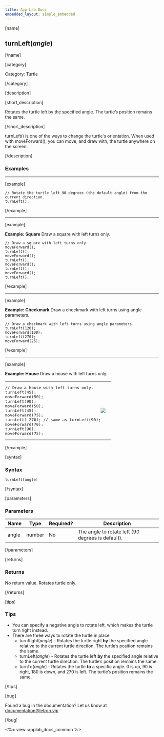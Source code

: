 ```yaml
---
title: App Lab Docs
embedded_layout: simple_embedded
---
```


[name]

## turnLeft(*angle*)

[/name]

[category]

Category: Turtle

[/category]

[description]

[short_description]

Rotates the turtle left by the specified angle. The turtle’s position remains the same.

[/short_description]

turnLeft() is one of the ways to change the turtle's orientation. When used with moveForward(), you can move, and draw with, the turtle anywhere on the screen.

[/description]

### Examples
____________________________________________________

[example]

```
// Rotate the turtle left 90 degrees (the default angle) from the current direction.
turnLeft();  
```

[/example]

____________________________________________________

[example]

**Example: Square** Draw a square with left turns only. 

```
// Draw a square with left turns only.
moveForward();
turnLeft();
moveForward();
turnLeft();
moveForward();
turnLeft();
moveForward();
turnLeft(); 
```

[/example]

____________________________________________________

[example]

**Example: Checkmark** Draw a checkmark with left turns using angle parameters. 

```
// Draw a checkmark with left turns using angle parameters. 
turnLeft(120);
moveForward(100);
turnLeft(270);
moveForward(25);
```

[/example]

____________________________________________________

[example]

**Example: House** Draw a house with left turns only. 

<table>
<tr>
<td style="border-style:none; width:90%; padding:0px">
<pre>
// Draw a house with left turns only.
turnLeft(45);
moveForward(50);
turnLeft(90);
moveForward(50);
turnLeft(45);
moveForward(75);
turnLeft(-270); // same as turnLeft(90);
moveForward(70);
turnLeft(90);
moveForward(75);
</pre>
</td>
<td style="border-style:none; width:10%; padding:0px">
<img src='https://images.letron.vip/db1170b1ee761ac5f4541a6aa8a72748-image-1445625001095.gif'>
</td>
</tr>
</table>

[/example]

[syntax]

### Syntax

```
turnLeft(angle)
```

[/syntax]

[parameters]

### Parameters

| Name  | Type | Required? | Description |
|-----------------|------|-----------|-------------|
| angle | number | No | The angle to rotate left (90 degrees is default).  |

[/parameters]

[returns]

### Returns
No return value. Rotates turtle only.

[/returns]

[tips]

### Tips
- You can specify a negative angle to rotate left, which makes the turtle turn right instead.
- There are three ways to rotate the turtle in place
	- turnRight(*angle*) - Rotates the turtle right **by** the specified angle relative to the current turtle direction. The turtle’s position remains the same.
	- turnLeft(*angle*) - Rotates the turtle left **by** the specified angle relative to the current turtle direction. The turtle’s position remains the same.
	- turnTo(*angle*) - Rotates the turtle **to** a specific angle. 0 is up, 90 is right, 180 is down, and 270 is left. The turtle’s position remains the same.

[/tips]

[bug]

Found a bug in the documentation? Let us know at documentation@letron.vip

[/bug]

<%= view :applab_docs_common %>
